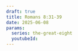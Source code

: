 ```yaml
---
draft: true
title: Romans 8:31-39
date: 2025-06-08
params:
  series: the-great-eight
  youtubeId: 
---
```

